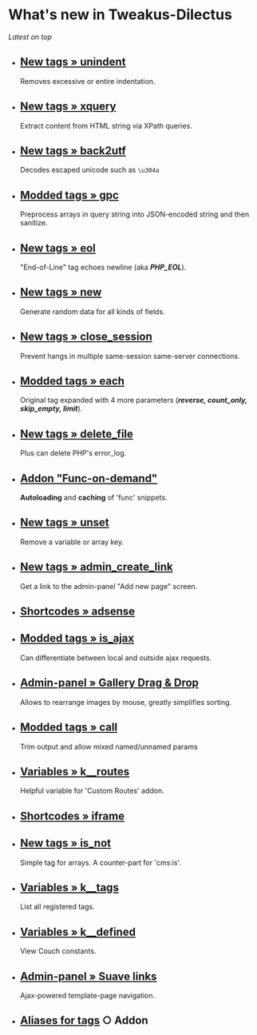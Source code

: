 # What's new in Tweakus-Dilectus

*Latest on top*

* ## [New tags » unindent](anton.cms@ya.ru__tags-new/unindent)
   Removes excessive or entire indentation.
* ## [New tags » xquery](anton.cms@ya.ru__tags-new/xquery)
   Extract content from HTML string via XPath queries.
* ## [New tags » back2utf](anton.cms@ya.ru__tags-new/back2utf)
   Decodes escaped unicode such as `\u304a`
* ## [Modded tags » gpc](anton.cms@ya.ru__tags-modded/gpc)
   Preprocess arrays in query string into JSON-encoded string and then sanitize.
* ## [New tags » eol](anton.cms@ya.ru__tags-new/eol)
   "End-of-Line" tag echoes newline (aka ***PHP_EOL***).
* ## [New tags » new](anton.cms@ya.ru__tags-new/new)
   Generate random data for all kinds of fields.
* ## [New tags » close_session](anton.cms@ya.ru__tags-new/close_session)
   Prevent hangs in multiple same-session same-server connections.
* ## [Modded tags » each](anton.cms@ya.ru__tags-modded/each)
   Original tag expanded with 4 more parameters (***reverse, count_only, skip_empty, limit***).
* ## [New tags » delete_file](anton.cms@ya.ru__tags-new/delete_file)
   Plus can delete PHP's error_log.
* ## [**Addon "Func-on-demand"**](https://github.com/trendoman/Tweakus-Dilectus/tree/main/anton.cms@ya.ru__func-on-demand)
   **Autoloading** and **caching** of 'func' snippets.
* ## [New tags » unset](anton.cms@ya.ru__tags-new/unset)
   Remove a variable or array key.
* ## [New tags » admin_create_link](anton.cms@ya.ru__tags-new/admin_create_link)
   Get a link to the admin-panel "Add new page" screen.
* ## [Shortcodes » adsense](anton.cms@ya.ru__shortcodes/adsense)
* ## [Modded tags » is_ajax](anton.cms@ya.ru__tags-modded/is_ajax)
   Can differentiate between local and outside ajax requests.
* ## [Admin-panel » Gallery Drag & Drop](anton.cms@ya.ru__admin-panel-tweaks/gallery-drag-drop)
   Allows to rearrange images by mouse, greatly simplifies sorting.
* ## [Modded tags » call](anton.cms@ya.ru__tags-modded/call)
   Trim output and allow mixed named/unnamed params
* ## [Variables » k__routes](anton.cms@ya.ru__variables-new/k__routes)
   Helpful variable for 'Custom Routes' addon.
* ## [Shortcodes » iframe](anton.cms@ya.ru__shortcodes/iframe)
* ## [New tags » is_not](anton.cms@ya.ru__tags-new/is_not)
   Simple tag for arrays. A counter-part for 'cms:is'.
* ## [Variables » k__tags](anton.cms@ya.ru__variables-new/k__tags)
   List all registered tags.
* ## [Variables » k__defined](anton.cms@ya.ru__variables-new/k__defined)
   View Couch constants.
* ## [Admin-panel » Suave links](anton.cms@ya.ru__admin-panel-tweaks/suave-links)
   Ajax-powered template-page navigation.
* ## [Aliases for tags](anton.cms@ya.ru__tags-aliased) ○ Addon
